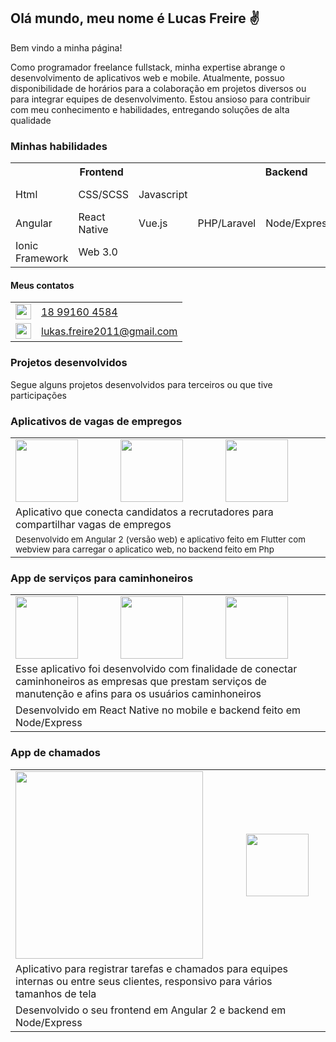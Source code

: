 <h2>Olá mundo, meu nome é Lucas Freire &#9996;</h2>
<p>Bem vindo a minha página!</p>
<p>
  Como programador freelance fullstack, minha expertise abrange o desenvolvimento de aplicativos web e mobile. Atualmente, possuo disponibilidade de horários para a colaboração em projetos diversos ou para integrar equipes de desenvolvimento. Estou ansioso para contribuir com meu conhecimento e habilidades, entregando soluções de alta qualidade
</p>
<h3>Minhas habilidades</h3>

<table border="0">
  <tr>
    <th colspan="3">Frontend</th>
    <th colspan="3">Backend</th>
    <th colspan="3">Outros</th>
  </tr>
  <tr>
    <!--Backend-->
    <td>Html</td>
    <td>CSS/SCSS</td>
    <td>Javascript</td>    
    <!--Backend-->
    <td rowspan="3">PHP/Laravel</td>
    <td rowspan="3">Node/Express</td>
    <td rowspan="3">Python</td>
    <!--Backend-->
    <td>MySQL</td>
    <td>Mongo DB</td>
    <td>Git</td>    
  </tr>
  <tr>
    <!--Frontend-->
    <td>Angular</td>    
    <td>React Native</td>
    <td>Vue.js</td>
<!--<td></td>
    <td></td>
    <td></td> -->
    <!--Backend-->
    <td>AWS</td>
    <td>Google Cloud</td>
    <td>Docker</td>
   </tr>
   <tr>     
    <td>Ionic Framework</td>
    <td>Web 3.0</td>
    <td></td>
    <!--Backend-->
    <td>Solidity</td>
    <td>Metabase</td>
    <td>Looker Studio</td>    
  </tr>
</table>

<h4>Meus contatos</h4>
<table border="0">
  <tr>
    <td>
      <a href="https://api.whatsapp.com/send?phone=5518991468285" target="_blank">
        <img src="https://storage.googleapis.com/arquivos-pessoais/whatsapp_icon.png" width="25px"/>
      </a>
    </td>
    <td>
      <a href="https://api.whatsapp.com/send?phone=5518991468285" target="_blank">18 99160 4584</a>
    </td>
  </tr>
  <tr>
    <td>
      <a href="mailto:lukas.freire2011@gmail.com" target="_blank">
        <img src="https://storage.googleapis.com/arquivos-pessoais/Gmail_Icon.png" width="25px"/>
      </a>
    </td>
    <td>
      <a href="mailto:lukas.freire2011@gmail.com" target="_blank">lukas.freire2011@gmail.com</a>
    </td>
  </tr>
</table>
  
<!-- <hr/> -->
<h3>Projetos desenvolvidos</h3>
<p>Segue alguns projetos desenvolvidos para terceiros ou que tive participações</p>
<div class="pin-layout">  
  <div class="card">
    <h3>Aplicativos de vagas de empregos</h3>
    <table border="0">
      <tr>
        <td>
          <img src="https://storage.googleapis.com/arquivos-pessoais/memprega/001.png" width="100px"/>
        </td>
        <td>
          <img src="https://storage.googleapis.com/arquivos-pessoais/memprega/002.png" width="100px"/>
        </td>
        <td>
          <img src="https://storage.googleapis.com/arquivos-pessoais/memprega/003.png" width="100px"/>
        </td>
      </tr>
      <tr>
        <td colspan="3">
          Aplicativo que conecta candidatos a recrutadores para compartilhar vagas de empregos          
        </td>
      </tr>
      <tr>
        <td colspan="3">
          <small>
            Desenvolvido em Angular 2 (versão web) e aplicativo feito em Flutter com webview para carregar o aplicatico web,
            no backend feito em Php
          </small>
        </td>
      </tr>
    </table>
  </div>  
  <div>
    <h3>App de serviços para caminhoneiros</h3>
    <table border="0">
      <tr>
        <td>
          <img src="https://storage.googleapis.com/arquivos-pessoais/sostruck/001.png" width="100px"/>
        </td>
        <td>
          <img src="https://storage.googleapis.com/arquivos-pessoais/sostruck/002.png" width="100px"/>
        </td>
        <td>
          <img src="https://storage.googleapis.com/arquivos-pessoais/sostruck/003.png" width="100px"/>
        </td>
      </tr>
      <tr>
        <td colspan="3">
          Esse aplicativo foi desenvolvido com finalidade de conectar caminhoneiros as empresas que prestam serviços de manutenção e afins para os usuários caminhoneiros
        </td>
      </tr>
      <tr>
        <td colspan="3">
          Desenvolvido em React Native no mobile e backend feito em Node/Express
        </td>
      </tr>
    </table>
  </div>  
  <div>
    <h3>App de chamados</h3>
    <table>
      <tr>
        <td>
          <img src="https://storage.googleapis.com/arquivos-pessoais/chamados/001.png" width="300px"/>
        </td>
<!--         <td>
          <img src="https://storage.googleapis.com/arquivos-pessoais/chamados/002.png" width="300px"/>
        </td> -->
        <td>
          <img src="https://storage.googleapis.com/arquivos-pessoais/chamados/003.png" width="100px"/>
        </td>
      </tr>
      <tr>
        <td colspan="3">
          Aplicativo para registrar tarefas e chamados para equipes internas ou entre seus clientes, responsivo para vários tamanhos de tela
        </td>
      </tr>
      <tr>
        <td colspan="3">
          Desenvolvido o seu frontend em Angular 2 e backend em Node/Express
        </td>
      </tr>
    </table>
  </div>
  <!-- <div>
    <h3>Publicações de processos</h3>
    <table>
      <tr>
        <td>
          <img src="/assets/images/screen-1.png" width="400px"/>
        </td>
        <td>
          <img src="/assets/images/screen-2.png" width="400px"/>
        </td>
      </tr>
      <tr>
        <td colspan="2">
          Aplicativo de consulta e monitoramento de processos desenvolvido para um escritório de advocacia
        </td>
      </tr>
      <tr>
        <td colspan="2">
          Desenvolvido o seu frontend em Flutter e backend em Node/Express
        </td>
      </tr>
    </table>
  </div> -->
</div>

